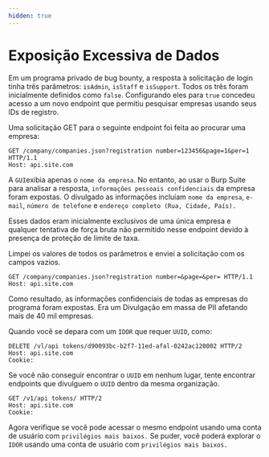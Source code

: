 ```yaml
---
hidden: true
---
```


# Exposição Excessiva de Dados

Em um programa privado de bug bounty, a resposta à solicitação de login tinha três parâmetros: `isAdmin`, `isStaff` e `isSupport`. Todos os três foram inicialmente definidos como `false`. Configurando eles para `true` concedeu acesso a um novo endpoint que permitiu pesquisar empresas usando seus IDs de registro.

Uma solicitação GET para o seguinte endpoint foi feita ao procurar uma empresa:



```
GET /company/companies.json?registration number=123456&page=1&per=1 HTTP/1.1
Host: api.site.com

```



A `GUI`exibia apenas o `nome da empresa`. No entanto, ao usar o Burp Suite para analisar a resposta, `informações pessoais confidenciais` da empresa foram expostas. O divulgado as informações incluíam `nome da empresa`, `e-mail`, `número de telefone` e `endereço completo (Rua, Cidade, País).`

Esses dados eram inicialmente exclusivos de uma única empresa e qualquer tentativa de força bruta não permitido nesse endpoint devido à presença de proteção de limite de taxa.

Limpei os valores de todos os parâmetros e enviei a solicitação com os campos vazios.



```
GET /company/companies.json?registration number=&page=&per= HTTP/1.1
Host: api.site.com
```



Como resultado, as informações confidenciais de todas as empresas do programa foram expostas. Era um Divulgação em massa de PII afetando mais de 40 mil empresas.



Quando você se depara com um `IDOR` que requer `UUID`, como:



```
DELETE /vl/api tokens/d90093bc-b2f7-11ed-afal-0242ac120002 HTTP/2
Host: api.site.com
Cookie:
```



Se você não conseguir encontrar o `UUID` em nenhum lugar, tente encontrar endpoints que divulguem o  `UUID` dentro da mesma organização.



```
GET /v1/api tokens/ HTTP/2
Host: api.site.com
Cookie:
```



Agora verifique se você pode acessar o mesmo endpoint usando uma conta de usuário com `privilégios mais baixos.` Se puder, você poderá explorar o `IDOR` usando uma conta de usuário com `privilégios mais baixos.`
